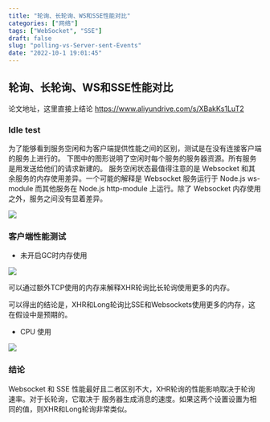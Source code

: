 ```yaml
---
title: "轮询、长轮询、WS和SSE性能对比"
categories: ["网络"]
tags: ["WebSocket", "SSE"]
draft: false
slug: "polling-vs-Server-sent-Events"
date: "2022-10-1 19:01:45"
---
```



## 轮询、长轮询、WS和SSE性能对比

论文地址，这里直接上结论
https://www.aliyundrive.com/s/XBakKs1LuT2


### Idle test 

为了能够看到服务空闲和为客户端提供性能之间的区别，测试是在没有连接客户端的服务上进行的。
下图中的图形说明了空闲时每个服务的服务器资源。所有服务是用发送给他们的请求新建的。
服务空闲状态最值得注意的是 Websocket 和其余服务的内存使用差异。一个可能的解释是 Websocket 服务运行于 Node.js ws-module 而其他服务在 Node.js http-module 上运行。除了 Websocket 内存使用之外，服务之间没有显着差异。

![](https://img.bi-bo.cn/2022/11/sse-test.png)


### 客户端性能测试

- 未开启GC时内存使用

![](https://img.bi-bo.cn/2022/11/memory-usage.png)

可以通过额外TCP使用的内存来解释XHR轮询比长轮询使用更多的内存。

可以得出的结论是，XHR和Long轮询比SSE和Websockets使用更多的内存，这在假设中是预期的。


- CPU 使用

![](https://img.bi-bo.cn/2022/11/cpu-usage.png)


### 结论

Websocket 和 SSE 性能最好且二者区别不大，XHR轮询的性能影响取决于轮询速率。对于长轮询，它取决于
服务器生成消息的速度。如果这两个设置设置为相同的值，则XHR和Long轮询非常类似。